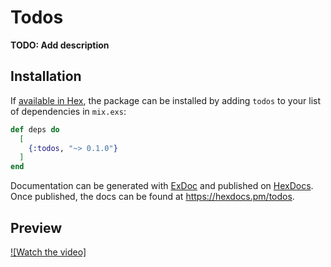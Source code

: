 # Todos

**TODO: Add description**

## Installation

If [available in Hex](https://hex.pm/docs/publish), the package can be installed
by adding `todos` to your list of dependencies in `mix.exs`:

```elixir
def deps do
  [
    {:todos, "~> 0.1.0"}
  ]
end
```

Documentation can be generated with [ExDoc](https://github.com/elixir-lang/ex_doc)
and published on [HexDocs](https://hexdocs.pm). Once published, the docs can
be found at <https://hexdocs.pm/todos>.

## Preview
[![Watch the video]](https://github.com/Anshika-Srivastava/Todo_List_Elixir/blob/main/Preview/Elixir%20Todo%20List.mkv)

